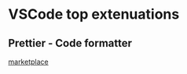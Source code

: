 # VSCode top extenuations

## Prettier - Code formatter
[marketplace](https://marketplace.visualstudio.com/items?itemName=esbenp.prettier-vscode)

